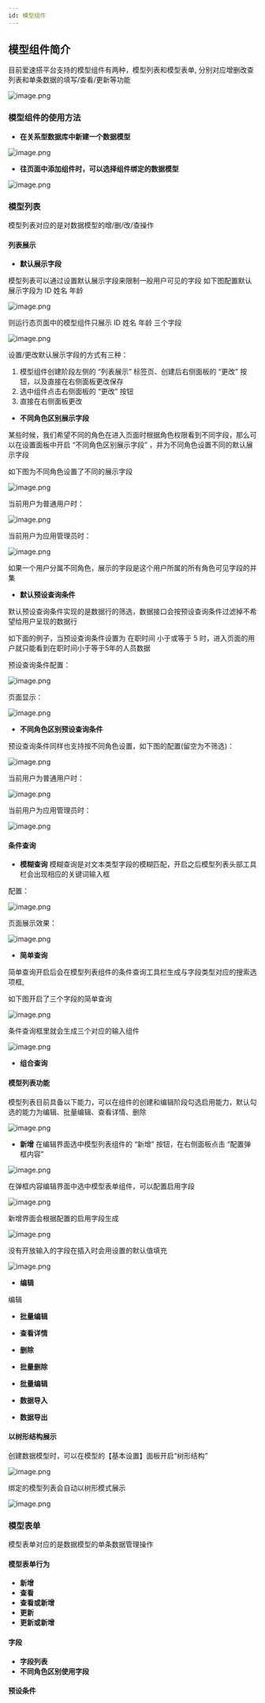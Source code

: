 ```yaml
---
id: 模型组件
---
```


## 模型组件简介

目前爱速搭平台支持的模型组件有两种，模型列表和模型表单, 分别对应增删改查列表和单条数据的填写/查看/更新等功能

![image.png](/img/页面设计/普通页面设计/模型组件/model-components.png)

### 模型组件的使用方法

- **在关系型数据库中新建一个数据模型**

![image.png](/img/页面设计/普通页面设计/模型组件/create-data-model.png)

- **往页面中添加组件时，可以选择组件绑定的数据模型**

![image.png](/img/页面设计/普通页面设计/模型组件/bind-model.png)

### 模型列表

模型列表对应的是对数据模型的增/删/改/查操作

#### 列表展示

- **默认展示字段**

模型列表可以通过设置默认展示字段来限制一般用户可见的字段
如下图配置默认展示字段为 ID 姓名 年龄

![image.png](/img/页面设计/普通页面设计/模型组件/field-config.png)

则运行态页面中的模型组件只展示 ID 姓名 年龄 三个字段

![image.png](/img/页面设计/普通页面设计/模型组件/field-runtime.png)

设置/更改默认展示字段的方式有三种：

1. 模型组件创建阶段左侧的 “列表展示” 标签页、创建后右侧面板的 “更改” 按钮，以及直接在右侧面板更改保存
2. 选中组件点击右侧面板的 “更改” 按钮
3. 直接在右侧面板更改

- **不同角色区别展示字段**

某些时候，我们希望不同的角色在进入页面时根据角色权限看到不同字段，那么可以在设置面板中开启 “不同角色区别展示字段” ，并为不同角色设置不同的默认展示字段

如下图为不同角色设置了不同的展示字段

![image.png](/img/页面设计/普通页面设计/模型组件/field-diff-setting.png)

当前用户为普通用户时：

![image.png](/img/页面设计/普通页面设计/模型组件/normal-user.png)

当前用户为应用管理员时：

![image.png](/img/页面设计/普通页面设计/模型组件/app-admin.png)

如果一个用户分属不同角色，展示的字段是这个用户所属的所有角色可见字段的并集

- **默认预设查询条件**

默认预设查询条件实现的是数据行的筛选，数据接口会按预设查询条件过滤掉不希望给用户呈现的数据行

如下面的例子，当预设查询条件设置为 在职时间 小于或等于 5 时，进入页面的用户就只能看到在职时间小于等于5年的人员数据

预设查询条件配置：

![image.png](/img/页面设计/普通页面设计/模型组件/preset-condition.png)

页面显示：

![image.png](/img/页面设计/普通页面设计/模型组件/preset-condition-page.png)


- **不同角色区别预设查询条件**

预设查询条件同样也支持按不同角色设置，如下图的配置(留空为不筛选)：

![image.png](/img/页面设计/普通页面设计/模型组件/role-preset-condition.png)

当前用户为普通用户时：

![image.png](/img/页面设计/普通页面设计/模型组件/normal-user-condition.png)

当前用户为应用管理员时：

![image.png](/img/页面设计/普通页面设计/模型组件/admin-condition.png)

#### 条件查询

- **模糊查询**
模糊查询是对文本类型字段的模糊匹配，开启之后模型列表头部工具栏会出现相应的关键词输入框

配置：

![image.png](/img/页面设计/普通页面设计/模型组件/fuzzy-search-config.png)

页面展示效果：

![image.png](/img/页面设计/普通页面设计/模型组件/fuzzy-search-page.png)

- **简单查询**

简单查询开启后会在模型列表组件的条件查询工具栏生成与字段类型对应的搜索选项框,

如下图开启了三个字段的简单查询

![image.png](/img/页面设计/普通页面设计/模型组件/fuzzy-search-config.png)

条件查询框里就会生成三个对应的输入组件

![image.png](/img/页面设计/普通页面设计/模型组件/fuzzy-search-page.png)

- **组合查询**

#### 模型列表功能

模型列表目前具备以下能力，可以在组件的创建和编辑阶段勾选启用能力，默认勾选的能力为编辑、批量编辑、查看详情、删除

![image.png](/img/页面设计/普通页面设计/模型组件/model-list-functions.png)

- **新增**
在编辑界面选中模型列表组件的 “新增” 按钮，在右侧面板点击 “配置弹框内容”

![image.png](/img/页面设计/普通页面设计/模型组件/create-edit.png)

在弹框内容编辑界面中选中模型表单组件，可以配置启用字段

![image.png](/img/页面设计/普通页面设计/模型组件/create-form-content.png)

新增界面会根据配置的启用字段生成

![image.png](/img/页面设计/普通页面设计/模型组件/create-dialog.png)

没有开放输入的字段在插入时会用设置的默认值填充

![image.png](/img/页面设计/普通页面设计/模型组件/auto-fill-with-default.png)

- **编辑**

编辑

- **批量编辑**

- **查看详情** 

- **删除**

- **批量删除**

- **批量编辑**

- **数据导入**

- **数据导出**

#### 以树形结构展示

创建数据模型时，可以在模型的【基本设置】面板开启“树形结构”

![image.png](/img/页面设计/普通页面设计/模型组件/tree-structure.png)

绑定的模型列表会自动以树形模式展示

![image.png](/img/页面设计/普通页面设计/模型组件/tree-page.png)


### 模型表单

模型表单对应的是数据模型的单条数据管理操作

#### 模型表单行为 
- **新增**
- **查看**
- **查看或新增**
- **更新**
- **更新或新增**


#### 字段

- **字段列表**
- **不同角色区别使用字段**

#### 预设条件
